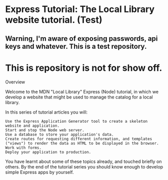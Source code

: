 # Express Tutorial: The Local Library website tutorial. (Test)

## Warning, I'm aware of exposing passwords, api keys and whatever. This is a test repository.

# This is repository is not for show off.

Overview

Welcome to the MDN "Local Library" Express (Node) tutorial, in which we develop a website that might be used to manage the catalog for a local library.

In this series of tutorial articles you will:

    Use the Express Application Generator tool to create a skeleton website and application.
    Start and stop the Node web server.
    Use a database to store your application's data.
    Create routes for requesting different information, and templates ("views") to render the data as HTML to be displayed in the browser.
    Work with forms.
    Deploy your application to production.

You have learnt about some of these topics already, and touched briefly on others. By the end of the tutorial series you should know enough to develop simple Express apps by yourself.
